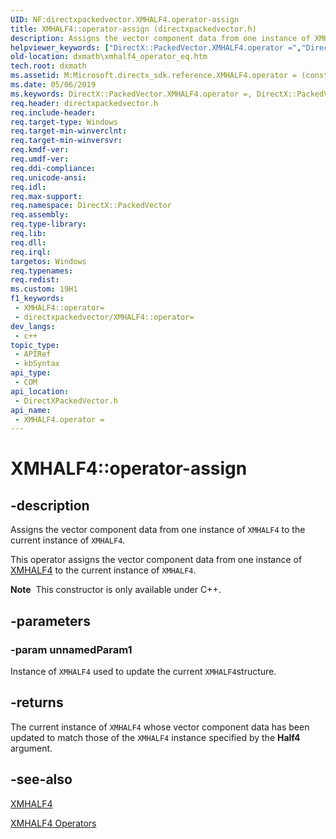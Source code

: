 ```yaml
---
UID: NF:directxpackedvector.XMHALF4.operator-assign
title: XMHALF4::operator-assign (directxpackedvector.h)
description: Assigns the vector component data from one instance of XMHALF4 to the current instance of XMHALF4.
helpviewer_keywords: ["DirectX::PackedVector.XMHALF4.operator =","DirectX::PackedVector::XMHALF4::operator =","XMHALF4 structure [DirectX Math Support APIs]","operator = method","XMHALF4.operator =","XMHALF4.operator-assign","XMHALF4.operator=","XMHALF4::operator-assign","XMHALF4::operator=","dxmath.xmhalf4_operator_eq","operator = method [DirectX Math Support APIs]","operator = method [DirectX Math Support APIs]","XMHALF4 structure","operator="]
old-location: dxmath\xmhalf4_operator_eq.htm
tech.root: dxmath
ms.assetid: M:Microsoft.directx_sdk.reference.XMHALF4.operator = (const XMHALF4)
ms.date: 05/06/2019
ms.keywords: DirectX::PackedVector.XMHALF4.operator =, DirectX::PackedVector::XMHALF4::operator =, XMHALF4 structure [DirectX Math Support APIs],operator = method, XMHALF4.operator =, XMHALF4.operator-assign, XMHALF4.operator=, XMHALF4::operator-assign, XMHALF4::operator=, dxmath.xmhalf4_operator_eq, operator = method [DirectX Math Support APIs], operator = method [DirectX Math Support APIs],XMHALF4 structure, operator=
req.header: directxpackedvector.h
req.include-header: 
req.target-type: Windows
req.target-min-winverclnt: 
req.target-min-winversvr: 
req.kmdf-ver: 
req.umdf-ver: 
req.ddi-compliance: 
req.unicode-ansi: 
req.idl: 
req.max-support: 
req.namespace: DirectX::PackedVector
req.assembly: 
req.type-library: 
req.lib: 
req.dll: 
req.irql: 
targetos: Windows
req.typenames: 
req.redist: 
ms.custom: 19H1
f1_keywords:
 - XMHALF4::operator=
 - directxpackedvector/XMHALF4::operator=
dev_langs:
 - c++
topic_type:
 - APIRef
 - kbSyntax
api_type:
 - COM
api_location:
 - DirectXPackedVector.h
api_name:
 - XMHALF4.operator =
---
```


# XMHALF4::operator-assign


## -description

Assigns the vector component data from one instance of <code>XMHALF4</code> to the current instance of <code>XMHALF4</code>.

This operator assigns the vector component data from one instance of <a href="/windows/win32/api/directxpackedvector/ns-directxpackedvector-xmhalf4">XMHALF4</a> to the current instance of <code>XMHALF4</code>.

<div class="alert"><b>Note</b>  This constructor is only available under C++.</div>

## -parameters

### -param unnamedParam1

Instance of <code>XMHALF4</code> used to update the current <code>XMHALF4</code>structure.

## -returns

The current instance of <code>XMHALF4</code> whose vector component data has been updated to match those of the <code>XMHALF4</code> instance specified by the <b>Half4</b> argument.

## -see-also

<a href="/windows/win32/api/directxpackedvector/ns-directxpackedvector-xmhalf4">XMHALF4</a>

<a href="https://msdn.microsoft.com/b69b554d-afdc-48ea-a8a6-45e4000993ac">XMHALF4 Operators</a>

